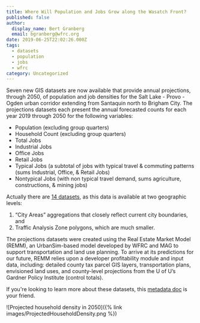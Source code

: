 ```yaml
---
title: Where Will Population and Jobs Grow along the Wasatch Front?
published: false
author:
  display_name: Bert Granberg
  email: bgranberg@wfrc.org
date: 2019-06-25T22:02:26.000Z
tags:
  - datasets
  - population
  - jobs
  - wfrc
category: Uncategorized
---
```


Seven new GIS datasets are now available that provide annual projections, through 2050, of population and job densities for the Salt Lake - Provo - Ogden urban corridor extending from Santaquin north to Brigham City. The projections datasets each present the annual forecasted counts for each year 2019 through 2050 for the following variables:

- Population (excluding group quarters)
- Household Count (excluding group quarters)
- Total Jobs
- Industrial Jobs
- Office Jobs
- Retail Jobs
- Typical Jobs (a subtotal of jobs with typical travel & commuting patterns (sums Industrial, Office, & Retail Jobs)
- Nontypical Jobs (with non typical travel demand, sums agriculture, constructions, & mining jobs)

Actually there are [14 datasets](https://data.wfrc.org/search?q=projections), as this data is available at two geographic levels:

1. “City Areas” aggregations that closely reflect current city boundaries, and
1. Traffic Analysis Zone polygons, which are much smaller.

The projections datasets were created using the Real Estate Market Model (REMM), an UrbanSim-based model developed by WFRC and MAG to support transportation and land use planning. To arrive at its predictions for our future, REMM relies upon a developer profitability module and input data, including: detailed county tax parcel GIS layers, transportation plans, envisioned land uses, and county-level projections from the U of U’s Gardner Policy Institute (control totals).

If you're looking to learn more about these datasets, this [metadata doc](https://docs.google.com/document/d/1kgaSewcLy8WIh0BzjwDqNF_3h0R9FN_rzraxoXRa5C8/edit?usp=sharing) is your friend.

![Projected household density in 2050]({% link images/ProjectedHouseholdDensity.png %})
